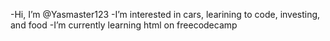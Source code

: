 -Hi, I’m @Yasmaster123
-I’m interested in cars, learining to code, investing, and food
-I’m currently learning html on freecodecamp

<!---
Yasmaster123/Yasmaster123 is a ✨ special ✨ repository because its `README.md` (this file) appears on your GitHub profile.
You can click the Preview link to take a look at your changes.
--->
